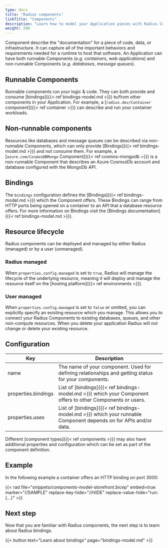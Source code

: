 ```yaml
---
type: docs
title: "Radius components"
linkTitle: "Components"
description: "Learn how to model your Application pieces with Radius Components"
weight: 200
---
```


 Component describe the "documentation" for a piece of code, data, or infrastructure. It can capture all of the important behaviors and requirements needed for a runtime to host that software. An Application can have both runnable Components (*e.g. containers, web applications*) and non-runnable Components (*e.g. databases, message queues*).

## Runnable Components

Runnable components run your logic & code. They can both provide and consume [bindings]({{< ref bindings-model.md >}}) to/from other components in your Application. For example, a [`radius.dev/Container` component]({{< ref container >}}) can describe and run your container workloads.

## Non-runnable components

Resources like databases and message queues can be described via non-runnable Components, which can only provide [Bindings]({{< ref bindings-model.md >}}) and not consume them. For example, a [`azure.com/CosmosDBMongo` Component]({{< ref cosmos-mongodb >}}) is a non-runnable Component that describes an Azure CosmosDb account and database configured with the MongoDb API.

## Bindings

The `bindings` configuration defines the [Bindings]({{< ref bindings-model.md >}}) which the Component offers. These Bindings can range from HTTP ports being opened on a container to an API that a database resource offers. For more information on Bindings visit the [Bindings documentation]({{< ref bindings-model.md >}}).

## Resource lifecycle

Radius components can be deployed and managed by either Radius (managed) or by a user (unmanaged).

### Radius managed

When `properties.config.managed` is set to `true`, Radius will manage the lifecycle of the underlying resource, meaning it will deploy and manage the resource itself on the [hosting platform]({{< ref environments >}}).

### User managed

When `properties.config.managed` is set to `false` or omitted, you can explicitly specify an existing resource which you manage. This allows you to connect your Radius Components to existing databases, queues, and other non-compute resources. When you delete your application Radius will not change or delete your existing resource.

## Configuration

| Key  | Description |
|------|-------------|
| name | The name of your component. Used for defining relationships and getting status for your components.
| properties.bindings | List of [bindings]({{< ref bindings-model.md >}}) which your Component offers to other Components or users.
| properties.uses | List of [bindings]({{< ref bindings-model.md >}}) which your runnable Component depends on for APIs and/or data.

Different [component types]({{< ref components >}}) may also have additional properties and configuration which can be set as part of the component definition.

## Example

In the following example a container offers an HTTP binding on port 3000:

{{< rad file="snippets/components-model-storefront.bicep" embed=true marker="//SAMPLE" replace-key-hide="//HIDE" replace-value-hide="run: {...}" >}}

## Next step

Now that you are familiar with Radius components, the next step is to learn about Radius bindings.

{{< button text="Learn about bindings" page="bindings-model.md" >}}
